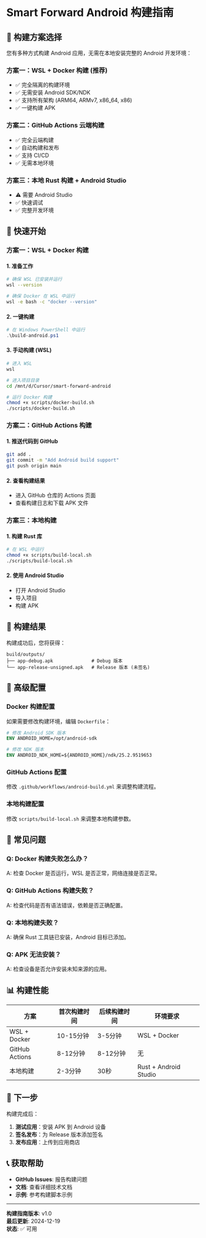 # Smart Forward Android 构建指南

## 🎯 构建方案选择

您有多种方式构建 Android 应用，无需在本地安装完整的 Android 开发环境：

### 方案一：WSL + Docker 构建 (推荐)
- ✅ 完全隔离的构建环境
- ✅ 无需安装 Android SDK/NDK
- ✅ 支持所有架构 (ARM64, ARMv7, x86_64, x86)
- ✅ 一键构建 APK

### 方案二：GitHub Actions 云端构建
- ✅ 完全云端构建
- ✅ 自动构建和发布
- ✅ 支持 CI/CD
- ✅ 无需本地环境

### 方案三：本地 Rust 构建 + Android Studio
- ⚠️ 需要 Android Studio
- ✅ 快速调试
- ✅ 完整开发环境

## 🚀 快速开始

### 方案一：WSL + Docker 构建

#### 1. 准备工作
```bash
# 确保 WSL 已安装并运行
wsl --version

# 确保 Docker 在 WSL 中运行
wsl -e bash -c "docker --version"
```

#### 2. 一键构建
```powershell
# 在 Windows PowerShell 中运行
.\build-android.ps1
```

#### 3. 手动构建 (WSL)
```bash
# 进入 WSL
wsl

# 进入项目目录
cd /mnt/d/Cursor/smart-forward-android

# 运行 Docker 构建
chmod +x scripts/docker-build.sh
./scripts/docker-build.sh
```

### 方案二：GitHub Actions 构建

#### 1. 推送代码到 GitHub
```bash
git add .
git commit -m "Add Android build support"
git push origin main
```

#### 2. 查看构建结果
- 进入 GitHub 仓库的 Actions 页面
- 查看构建日志和下载 APK 文件

### 方案三：本地构建

#### 1. 构建 Rust 库
```bash
# 在 WSL 中运行
chmod +x scripts/build-local.sh
./scripts/build-local.sh
```

#### 2. 使用 Android Studio
- 打开 Android Studio
- 导入项目
- 构建 APK

## 📱 构建结果

构建成功后，您将获得：

```
build/outputs/
├── app-debug.apk              # Debug 版本
└── app-release-unsigned.apk   # Release 版本 (未签名)
```

## 🔧 高级配置

### Docker 构建配置

如果需要修改构建环境，编辑 `Dockerfile`：

```dockerfile
# 修改 Android SDK 版本
ENV ANDROID_HOME=/opt/android-sdk

# 修改 NDK 版本
ENV ANDROID_NDK_HOME=${ANDROID_HOME}/ndk/25.2.9519653
```

### GitHub Actions 配置

修改 `.github/workflows/android-build.yml` 来调整构建流程。

### 本地构建配置

修改 `scripts/build-local.sh` 来调整本地构建参数。

## 🐛 常见问题

### Q: Docker 构建失败怎么办？
A: 检查 Docker 是否运行，WSL 是否正常，网络连接是否正常。

### Q: GitHub Actions 构建失败？
A: 检查代码是否有语法错误，依赖是否正确配置。

### Q: 本地构建失败？
A: 确保 Rust 工具链已安装，Android 目标已添加。

### Q: APK 无法安装？
A: 检查设备是否允许安装未知来源的应用。

## 📊 构建性能

| 方案 | 首次构建时间 | 后续构建时间 | 环境要求 |
|------|-------------|-------------|----------|
| WSL + Docker | 10-15分钟 | 3-5分钟 | WSL + Docker |
| GitHub Actions | 8-12分钟 | 8-12分钟 | 无 |
| 本地构建 | 2-3分钟 | 30秒 | Rust + Android Studio |

## 🎉 下一步

构建完成后：

1. **测试应用**：安装 APK 到 Android 设备
2. **签名发布**：为 Release 版本添加签名
3. **发布应用**：上传到应用商店

## 📞 获取帮助

- **GitHub Issues**: 报告构建问题
- **文档**: 查看详细技术文档
- **示例**: 参考构建脚本示例

---

**构建指南版本**: v1.0  
**最后更新**: 2024-12-19  
**状态**: ✅ 可用
